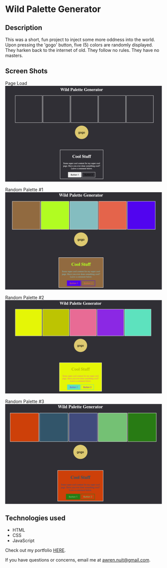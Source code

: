 # Wild Palette Generator

## Description
This was a short, fun project to inject some more oddness into the world.  Upon pressing the 'gogo' button, five (5) colors are randomly displayed.  They harken back to the internet of old.  They follow no rules. They have no masters.

## Screen Shots
Page Load <br/>
<img src=images/blank.png width="600" alt="page load"/>

Random Palette #1 <br/>
<img src=images/brown.png width="600" alt="sample palette 1"/>

Random Palette #2 <br/>
<img src=images/lemon.png width="600" alt="sample palette 2"/>

Random Palette #3 <br/>
<img src=images/tomato.png width="600" alt="sample palette 3"/>

## Technologies used
- HTML
- CSS
- JavaScript

Check out my portfolio [HERE](http://awrennuit.com/).

If you have questions or concerns, email me at awren.nuit@gmail.com.